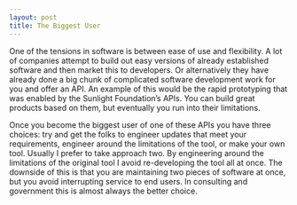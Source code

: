```yaml
---
layout: post
title: The Biggest User
---
```

One of the tensions in software is between ease of use and flexibility. A lot of companies attempt to build out easy versions of already established software and then market this to developers. Or alternatively they have already done a big chunk of complicated software development work for you and offer an API. An example of this would be the rapid prototyping that was enabled by the Sunlight Foundation’s APIs. You can build great products based on them, but eventually you run into their limitations.

Once you become the biggest user of one of these APIs you have three choices: try and get the folks to engineer updates that meet your requirements, engineer around the limitations of the tool, or make your own tool. Usually I prefer to take approach two. By engineering around the limitations of the original tool I avoid re-developing the tool all at once. The downside of this is that you are maintaining two pieces of software at once, but you avoid interrupting service to end users. In consulting and government this is almost always the better choice.
